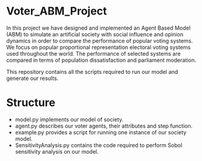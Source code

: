 # Voter_ABM_Project

In this project we have designed and implemented an Agent Based Model (ABM) to simulate an artificial society with social influence and opinion dynamics in order to compare the performance of popular voting systems. We focus on popular proportional representation electoral voting systems used throughout the world. The performance of selected systems are compared in terms of population dissatisfaction and parliament moderation.

This repository contains all the scripts required to run our model and generate our results. 

# Structure
* model.py implements our model of society.
* agent.py describes our voter agents, their attributes and step function.
* example.py provides a script for running one instance of our society model.
* SensitivityAnalysis.py contains the code required to perform Sobol sensitivity analysis on our model.
